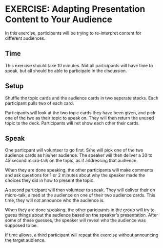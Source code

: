 EXERCISE: Adapting Presentation Content to Your Audience
=======

In this exercise, participants will be trying to re-interpret content for different 
audiences. 

Time
----

This exercise should take 10 minutes.  Not all participants will have time
to speak, but all should be able to participate in the discussion.

Setup
----

Shuffle the topic cards and the audience cards in two seperate stacks.
Each participant pulls two of each card.

Participants will look at the two topic cards they have been given,
and pick one of the two as their topic to speak on.  They will then
return the unused topic to the deck.  Participants will not show
each other their cards.

Speak
-----

One particpant will volunteer to go first. S/he will pick one of the 
two audience cards as his/her audience. The speaker will then deliver
a 30 to 45 second micro-talk on the topic, as if addressing that 
audience.

When they are done speaking, the other participants will make comments
and ask questions for 1 or 2 minutes about why the speaker made the 
choices they did in how to present the topic.

A second participant will then volunteer to speak.
They will deliver their on micro-talk, aimed at the audience
on one of their two audience cards. This time, they will 
_not_ announce who the audience is.

When they are done speaking, the other paricipants in the group 
will try to guess things about the audience based on the speaker's
presentation. After some of these guesses, the speaker will reveal
who the audience was supposed to be.

If time allows, a third participant will repeat the exercise without
announcing the target audience.


